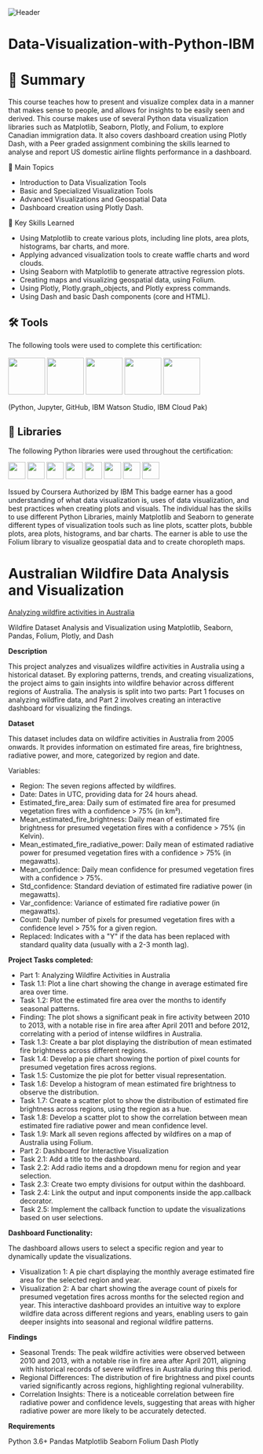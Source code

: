 <img src="https://github.com/user-attachments/assets/ef0a5280-7030-472e-a53d-5d9b2288d830" alt="Header"/>


# **Data-Visualization-with-Python-IBM**


  # 📄 Summary
  This course teaches how to present and visualize complex data in a manner that makes sense to people, and allows for insights to be easily seen and derived. This course makes use of several Python data visualization libraries such as Matplotlib, Seaborn, Plotly, and Folium, to explore Canadian immigration data. It also covers dashboard creation using Plotly Dash, with a Peer graded assignment combining the skills learned to analyse and report US domestic airline flights performance in a dashboard.
  
  📑 Main Topics
  
  - Introduction to Data Visualization Tools
  - Basic and Specialized Visualization Tools
  - Advanced Visualizations and Geospatial Data
  - Dashboard creation using Plotly Dash.

🔑 Key Skills Learned

-  Using Matplotlib to create various plots, including line plots, area plots, histograms, bar charts, and more.
- Applying advanced visualization tools to create waffle charts and word clouds.
- Using Seaborn with Matplotlib to generate attractive regression plots.
- Creating maps and visualizing geospatial data, using Folium.
- Using Plotly, Plotly.graph_objects, and Plotly express commands.
- Using Dash and basic Dash components (core and HTML).

## 🛠️ Tools
The following tools were used to complete this certification: <br> <br>
  <img src="https://user-images.githubusercontent.com/84391594/152705364-f16bb223-41aa-4510-8113-51171dfe9953.png" height="75">
  <img src="https://user-images.githubusercontent.com/84391594/152705271-083f8784-b3c9-4065-9733-ea3fa8ad5a7a.png" height="75">
  <img src="https://user-images.githubusercontent.com/84391594/152705273-adffe1bf-b509-44d0-b3ac-671cce5071df.svg" height="75">
  <img src="https://user-images.githubusercontent.com/84391594/152705324-68f777a0-3875-4b65-ae96-646643284541.png" height="75">
  <img src="https://user-images.githubusercontent.com/84391594/152705298-bb170d32-3dd0-4ad4-8221-8b7b029116b4.png" height="75">
</p>
(Python, Jupyter, GitHub, IBM Watson Studio, IBM Cloud Pak)

## 📖 Libraries
The following Python libraries were used throughout the certification: <br> 
<p align="left">
  <img  src="https://user-images.githubusercontent.com/84391594/152706127-ce41990f-2588-472a-b5df-6b403a5947e6.png" height="35">
  <img  src="https://user-images.githubusercontent.com/84391594/152706130-5577011e-ecb3-47aa-af73-f6bd1bda05bc.png" height="35">
  <img  src="https://user-images.githubusercontent.com/84391594/152706132-5939da7e-7d1e-43b8-9c46-2d3fe5198dda.png" height="35">
  <img  src="https://user-images.githubusercontent.com/84391594/152706135-85cdd35e-922a-414a-a198-c670fbf8fb25.svg" height="35">
  <img  src="https://user-images.githubusercontent.com/84391594/152706148-36f27f03-1967-45d1-82d8-f6c149c6f21c.svg" height="35">
  <img  src="https://user-images.githubusercontent.com/84391594/152706211-7966848a-a2e1-4c4a-bc08-594a4ca6ff07.png" height="35">
 <img  src="https://user-images.githubusercontent.com/84391594/152706214-d018bc5e-1477-4de2-94d7-5c0886e0477d.png" height="35">
 <img  src="https://user-images.githubusercontent.com/84391594/152706217-c0cfd9d8-22ad-4c3b-9ac7-70a6cf2799f7.png" height="35"> <br>
</p>


Issued by Coursera
Authorized by IBM
This badge earner has a good understanding of what data visualization is, uses of data visualization, and best practices when creating plots and visuals. The individual has the skills to use different Python Libraries, mainly Matplotlib and Seaborn to generate different types of visualization tools such as line plots, scatter plots, bubble plots, area plots, histograms, and bar charts. The earner is able to use the Folium library to visualize geospatial data and to create choropleth maps.




# Australian Wildfire Data Analysis and Visualization
[Analyzing wildfire activities in Australia](https://github.com/dattesh2507/Data-Visualization-with-Python-IBM/blob/main/Analyzing%20wildfire%20activities%20in%20Australia.ipynb)


Wildfire Dataset Analysis and Visualization using Matplotlib, Seaborn, Pandas, Folium, Plotly, and Dash

**Description**

This project analyzes and visualizes wildfire activities in Australia using a historical dataset. By exploring patterns, trends, and creating visualizations, the project aims to gain insights into wildfire behavior across different regions of Australia. The analysis is split into two parts: Part 1 focuses on analyzing wildfire data, and Part 2 involves creating an interactive dashboard for visualizing the findings.

**Dataset**

This dataset includes data on wildfire activities in Australia from 2005 onwards. It provides information on estimated fire areas, fire brightness, radiative power, and more, categorized by region and date.

Variables:
- Region: The seven regions affected by wildfires.
- Date: Dates in UTC, providing data for 24 hours ahead.
- Estimated_fire_area: Daily sum of estimated fire area for presumed vegetation fires with a confidence > 75% (in km²).
- Mean_estimated_fire_brightness: Daily mean of estimated fire brightness for presumed vegetation fires with a confidence > 75% (in Kelvin).
- Mean_estimated_fire_radiative_power: Daily mean of estimated radiative power for presumed vegetation fires with a confidence > 75% (in megawatts).
- Mean_confidence: Daily mean confidence for presumed vegetation fires with a confidence > 75%.
- Std_confidence: Standard deviation of estimated fire radiative power (in megawatts).
- Var_confidence: Variance of estimated fire radiative power (in megawatts).
- Count: Daily number of pixels for presumed vegetation fires with a confidence level > 75% for a given region.
- Replaced: Indicates with a "Y" if the data has been replaced with standard quality data (usually with a 2-3 month lag).

**Project Tasks completed:**
- Part 1: Analyzing Wildfire Activities in Australia
- Task 1.1: Plot a line chart showing the change in average estimated fire area over time.
- Task 1.2: Plot the estimated fire area over the months to identify seasonal patterns.
- Finding: The plot shows a significant peak in fire activity between 2010 to 2013, with a notable rise in fire area after April 2011 and before 2012, correlating with a period of intense wildfires in Australia.
- Task 1.3: Create a bar plot displaying the distribution of mean estimated fire brightness across different regions.
- Task 1.4: Develop a pie chart showing the portion of pixel counts for presumed vegetation fires across regions.
- Task 1.5: Customize the pie plot for better visual representation.
- Task 1.6: Develop a histogram of mean estimated fire brightness to observe the distribution.
- Task 1.7: Create a scatter plot to show the distribution of estimated fire brightness across regions, using the region as a hue.
- Task 1.8: Develop a scatter plot to show the correlation between mean estimated fire radiative power and mean confidence level.
- Task 1.9: Mark all seven regions affected by wildfires on a map of Australia using Folium.
- Part 2: Dashboard for Interactive Visualization
- Task 2.1: Add a title to the dashboard.
- Task 2.2: Add radio items and a dropdown menu for region and year selection.
- Task 2.3: Create two empty divisions for output within the dashboard.
- Task 2.4: Link the output and input components inside the app.callback decorator.
- Task 2.5: Implement the callback function to update the visualizations based on user selections.

**Dashboard Functionality:**

The dashboard allows users to select a specific region and year to dynamically update the visualizations.
- Visualization 1: A pie chart displaying the monthly average estimated fire area for the selected region and year.
- Visualization 2: A bar chart showing the average count of pixels for presumed vegetation fires across months for the selected region and year.
This interactive dashboard provides an intuitive way to explore wildfire data across different regions and years, enabling users to gain deeper insights into seasonal and regional wildfire patterns.

**Findings**
- Seasonal Trends: The peak wildfire activities were observed between 2010 and 2013, with a notable rise in fire area after April 2011, aligning with historical records of severe wildfires in Australia during this period.
- Regional Differences: The distribution of fire brightness and pixel counts varied significantly across regions, highlighting regional vulnerability.
- Correlation Insights: There is a noticeable correlation between fire radiative power and confidence levels, suggesting that areas with higher radiative power are more likely to be accurately detected.

**Requirements**

Python 3.6+
Pandas
Matplotlib
Seaborn
Folium
Dash
Plotly







